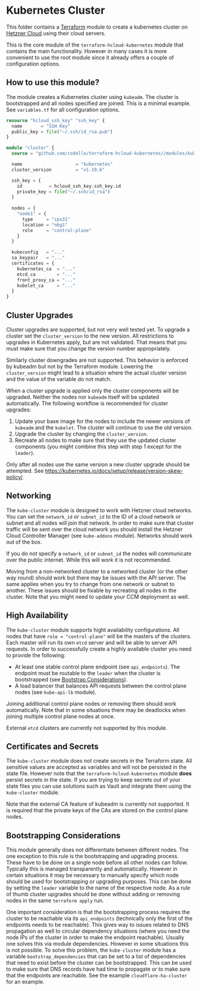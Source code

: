 # Kubernetes Cluster
This folder contains a [Terraform](https://www.terraform.io/) module to create a kubernetes cluster on
[Hetzner Cloud](https://www.hetzner.com/cloud) using their cloud servers.

This is the core module of the `terraform-hcloud-kubernetes` module that contains the main functionality. However in
many cases it is more convenient to use the root module since it already offers a couple of configuration options.

## How to use this module?
The module creates a Kubernetes cluster using `kubeadm`. The cluster is bootstrapped and all nodes specified are
joined. This is a minimal example. See `variables.tf` for all configuration options.

```terraform
resource "hcloud_ssh_key" "ssh_key" {
  name       = "SSH Key"
  public_key = file("~/.ssh/id_rsa.pub")
}

module "cluster" {
  source = "github.com/codello/terraform-hcloud-kubernetes//modules/kube-cluster?ref=v0.1.0"

  name                    = "kubernetes"
  cluster_version         = "v1.19.6"

  ssh_key = {
    id          = hcloud_ssh_key.ssh_key.id
    private_key = file("~/.ssh/id_rsa")
  }
  
  nodes = {
    "node1" = {
      type     = "cpx31"
      location = "nbg1"
      role     = "control-plane"
    }
  }

  kubeconfig   = "..."
  sa_keypair   = "..."
  certificates = {
    kubernetes_ca  = "..."
    etcd_ca        = "..."
    front_proxy_ca = "..."
    kubelet_ca     = "..."
  }
}
```

## Cluster Upgrades
Cluster upgrades are supported, but not very well tested yet. To upgrade a cluster set the `cluster_version` to the new
version. All restrictions to upgrades in Kubernetes apply, but are not validated. That means that you must make sure
that you change the version number appropriately.

Similarly cluster downgrades are not supported. This behavior is enforced by kubeadm but not by the Terraform module.
Lowering the `cluster_version` might lead to a situation where the actual cluster version and the value of the variable
do not match.

When a cluster upgrade is applied only the cluster components will be upgraded. Neither the nodes nor `kubeadm` itself
will be updated automatically. The following workflow is recommended for cluster upgrades:

1. Update your base image for the nodes to include the newer versions of `kubeadm` and the `kubelet`. The cluster will
   continue to use the old version.
2. Upgrade the cluster by changing the `cluster_version`.
3. Recreate all nodes to make sure that they use the updated cluster components (you might combine this step with step
   1 except for the `leader`).

Only after all nodes use the same version a new cluster upgrade should be attempted. See
https://kubernetes.io/docs/setup/release/version-skew-policy/.

## Networking
The `kube-cluster` module is designed to work with Hetzner cloud networks. You can set the `network_id` or `subnet_id`
to the ID of a cloud network or subnet and all nodes will join that network. In order to make sure that cluster traffic
will be sent over the cloud network you should install the Hetzner Cloud Controller Manager (see `kube-addons` module).
Networks should work out of the box.

If you do not specify a `network_id` or `subnet_id` the nodes will communicate over the public internet. While this
will work it is not recommended.

Moving from a non-networked cluster to a networked cluster (or the other way round) should work but there may be issues
with the API server. The same applies when you try to change from one network or subnet to another. These issues should
be fixable by recreating all nodes in the cluster. Note that you might need to update your CCM deployment as well.

## High Availability
The `kube-cluster` module supports hight availability configurations. All nodes that have `role = "control-plane"` will
be the masters of the clusters. Each master will run its own `etcd` server and will be able to server API requests. In
order to successfully create a highly available cluster you need to provide  the following:

- At least one stable control plane endpoint (see `api_endpoints`). The endpoint must be routable to the `leader` when
  the cluster is bootstrapped (see [Bootstrap Considerations](#Bootsrap_Considerations)).
- A load balancer that balances API requests between the control plane nodes (see `kube-api-lb` module).

Joining additional control plane nodes or removing them should work automatically. Note that in some situations there
may be deadlocks when joining multiple control plane nodes at once.

External `etcd` clusters are currently not supported by this module.

## Certificates and Secrets
The `kube-cluster` module does not create secrets in the Terraform state. All sensitive values are accepted as
variables and will not be persisted in the state file. However note that the `terraform-hcloud-kubernetes` module
**does** persist secrets in the state. If you are trying to keep secrets out of your state files you can use solutions
such as Vault and integrate them using the `kube-cluster` module.

Note that the external CA feature of kubeadm is currently not supported. It is required that the private keys of the
CAs are stored on the control plane nodes.

## Bootstrapping Considerations
This module generally does not differentiate between different nodes. The one exception to this rule is the
bootstrapping and upgrading process. These have to be done on a single node before all other nodes can follow.
Typically this is managed transparently and automatically. However in certain situations it may be necessary to
manually specify which node should be used for bootstrapping or upgrading purposes. This can be done by setting the
`leader` variable to the name of the respective node. As a rule of thumb cluster upgrades should be done without
adding or removing nodes in the same `terraform apply` run.

One important consideration is that the bootstrapping process requires the cluster to be reachable via its
`api_endpoints` (technically only the first of the endpoints needs to be reachable). This gives way to issues related
to DNS propagation as well to circular dependency situations (where you need the node IPs of the cluster in order to
make the endpoint reachable). Usually one solves this via module dependencies. However in some situations this is not
possible. To solve this problem, the `kube-cluster` module has a variable `bootstrap_dependencies` that can be set to
a list of dependencies that need to exist before the cluster can be bootstrapped. This can be used to make sure that
DNS records have had time to propagate or to make sure that the endpoints are reachable. See the example
`cloudflare-ha-cluster` for an example.
